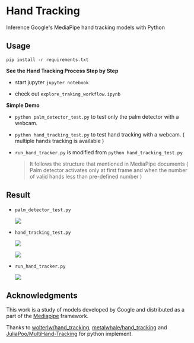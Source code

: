 # Hand Tracking

Inference Google's MediaPipe hand tracking models with Python

## Usage

`pip install -r requirements.txt`

**See the Hand Tracking Process Step by Step**

- start jupyter `jupyter notebook`

- check out `explore_traking_workflow.ipynb`

**Simple Demo**

- `python palm_detector_test.py` to test only the palm detector with a webcam.

- `python hand_tracking_test.py` to test hand tracking with a webcam. ( multiple hands tracking is available )

- `run_hand_tracker.py` is modified from `python hand_tracking_test.py`
  > It follows the structure that mentioned in MediaPipe documents ( Palm detector activates only at first frame and when the number of valid hands less than pre-defined number )

## Result

- `palm_detector_test.py`

    ![](https://i.imgur.com/6QWVJyTm.png)

- `hand_tracking_test.py`

    ![](https://i.imgur.com/08LCtzMm.png)
    
    ![](https://i.imgur.com/LOjw1Ub.gif)

- `run_hand_tracker.py`

    ![](https://i.imgur.com/CDwPvEg.gif)

## Acknowledgments

This work is a study of models developed by Google and distributed as a part of the [Mediapipe](https://github.com/google/mediapipe) framework. 

Thanks to [wolterlw/hand_tracking](https://github.com/wolterlw/hand_tracking), [metalwhale/hand_tracking](https://github.com/metalwhale/hand_tracking) and [JuliaPoo/MultiHand-Tracking](https://github.com/JuliaPoo/MultiHand-Tracking) for python implement.
